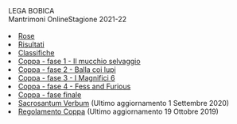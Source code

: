<th>LEGA BOBICA<br/></th><td>Mantrimoni Online</td><td>Stagione 2021-22</td><th><br/></th><th><br/></th><li><a href="https://denno985.github.io/lega-bobica/21-22/rose" class="active">Rose</a></li><li><a href="https://denno985.github.io/lega-bobica/21-22/risultati" class="active">Risultati</a></li><li><a href="https://denno985.github.io/lega-bobica/21-22/classifiche" class="active">Classifiche</a></li><li><a href="https://denno985.github.io/lega-bobica/21-22/coppa/fase1" class="active">Coppa - fase 1 - Il mucchio selvaggio</a></li><li><a href="https://denno985.github.io/lega-bobica/21-22/coppa/fase2" class="active">Coppa - fase 2 - Balla coi lupi</a></li><li><a href="https://denno985.github.io/lega-bobica/21-22/coppa/fase3" class="active">Coppa - fase 3 - I Magnifici 6</a></li><li><a href="https://denno985.github.io/lega-bobica/21-22/coppa/fase4" class="active">Coppa - fase 4 - Fess and Furious</a></li><li><a href="https://denno985.github.io/lega-bobica/21-22/coppa/finali" class="active">Coppa - fase finale</a></li><li><a href="https://denno985.github.io/lega-bobica/21-22/verbum.pdf" class="active">Sacrosantum Verbum</a> (Ultimo aggiornamento 1 Settembre 2020)</li><li><a href="https://denno985.github.io/lega-bobica/21-22/coppa.pdf" class="active">Regolamento Coppa</a> (Ultimo aggiornamento 19 Ottobre 2019)</li>